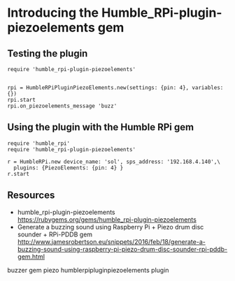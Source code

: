 # Introducing the Humble_RPi-plugin-piezoelements gem


## Testing the plugin

    require 'humble_rpi-plugin-piezoelements'


    rpi = HumbleRPiPluginPiezoElements.new(settings: {pin: 4}, variables: {})
    rpi.start
    rpi.on_piezoelements_message 'buzz'

## Using the plugin with the Humble RPi gem

    require 'humble_rpi'
    require 'humble_rpi-plugin-piezoelements'

    r = HumbleRPi.new device_name: 'sol', sps_address: '192.168.4.140',\
      plugins: {PiezoElements: {pin: 4} }
    r.start

## Resources

* humble_rpi-plugin-piezoelements https://rubygems.org/gems/humble_rpi-plugin-piezoelements
* Generate a buzzing sound using Raspberry Pi + Piezo drum disc sounder + RPi-PDDB gem http://www.jamesrobertson.eu/snippets/2016/feb/18/generate-a-buzzing-sound-using-raspberry-pi-piezo-drum-disc-sounder-rpi-pddb-gem.html

buzzer gem piezo humblerpipluginpiezoelements plugin
